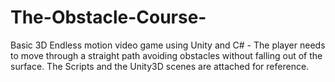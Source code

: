 # The-Obstacle-Course-
Basic 3D Endless motion video game using Unity and C# - The player needs to move through a straight path avoiding obstacles without falling out of the surface. 
The Scripts and the Unity3D scenes are attached for reference.
